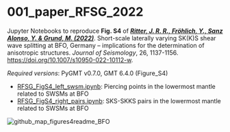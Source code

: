 # 001_paper_RFSG_2022

Jupyter Notebooks to reproduce **Fig. S4** of [**_Ritter, J. R. R., Fröhlich, Y., Sanz Alonso, Y. & Grund, M. (2022)_**](https://doi.org/10.1007/s10950-022-10112-w). Short-scale laterally varying SK(K)S shear wave splitting at BFO, Germany – implications for the determination of anisotropic structures. _Journal of Seismology_, 26, 1137-1156. https://doi.org/10.1007/s10950-022-10112-w.

_Required versions_: PyGMT v0.7.0, GMT 6.4.0 (Figure_S4)

- [RFSG_FigS4_left_swsm.ipynb](https://github.com/yvonnefroehlich/gmt-pygmt-plotting/blob/main/001_paper_RFSG_2022/Figure_S4/RFSG_FigS4_left_swsm.ipynb): Piercing points in the lowermost mantle related to SWSMs at BFO
- [RFSG_FigS4_right_pairs.ipynb](https://github.com/yvonnefroehlich/gmt-pygmt-plotting/blob/main/001_paper_RFSG_2022/Figure_S4/RFSG_FigS4_right_pairs.ipynb): SKS-SKKS pairs in the lowermost mantle related to SWSMs at BFO

![github_map_figures4readme_BFO](https://user-images.githubusercontent.com/94163266/188328127-37e049b8-bdfa-40ef-a1e1-5af4a6955ef8.png)
